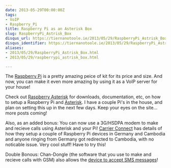 ```yaml
---
date: 2013-05-29T00:00:00Z
tags:
- VoIP
- Raspberry_Pi
title: Raspberry Pi as an Asterisk Box
slug: RaspberryPi_Astrisk_Box
disqus_url: https://tiernanotoole.ie/2013/05/29/RaspberryPi_Astrisk_Box.html
disqus_identifier: https://tiernanotoole.ie/2013/05/29/RaspberryPi_Astrisk_Box.html
aliases:
- 2013/05/29/RaspberryPi_Astrisk_Box.html
- 2013/05/29/raspberrypi_astrisk_box.html

---
```

 
 
 
 
 
 
 

The [Raspberry Pi][2] is a pretty amazing peice of kit for its price and size. And now, you can make it even more amazing by using it as a VoIP server for your house! 

Check out [Raspberry Asterisk][1] for downloads, documentation, etc, on how to setup a Raspberry Pi and [Asterisk][3]. I have a couple Pi's in the house, and plan on setting this up in the next few days. Keep your eyes on the site... more posts coming!

Also, as an added bonus: You can now use a 3G/HSDPA modem to make and recieve calls using Asterisk and your Pi! [Carrier Connect][4] has details of how they setup a couple of Raspberry Pi devices in Germany and Cambodia and anyone ringing from Germany got redirected to Cambodia, with no noticable issue. Very cool stuff! Have to try this!

Double Bonous: Chan-Dongle (the software that you use to make and recieve calls with GSM) also allows the [device to accept SMS messages][5]!

[1]: http://www.raspberry-asterisk.org/
[2]: http://www.raspberrypi.org/
[3]: http://www.asterisk.org/
[4]: http://blog.carrier-connect.com/raspberry-gsm-gateway/
[5]: http://wiki.e1550.mobi/doku.php?id=usage#receive_sms_and_ussd
[6]: http://wiki.e1550.mobi/doku.php